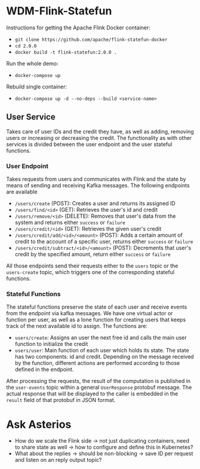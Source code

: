 # WDM-Flink-Statefun
Instructions for getting the Apache Flink Docker container:
* `git clone https://github.com/apache/flink-statefun-docker`
* `cd 2.0.0`
* `docker build -t flink-statefun:2.0.0 .`

Run the whole demo:
* `docker-compose up`

Rebuild single container:
* `docker-compose up -d --no-deps --build <service-name>`



## User Service

Takes care of user IDs and the credit they have, as well as adding, removing users or increasing or decreasing the credit. The functionality as with other services is divided between the user endpoint and the user stateful functions.

### User Endpoint

Takes requests from users and communicates with Flink and the state by means of sending and receiving Kafka messages. The following endpoints are available

- `/users/create` (POST): Creates a user and returns its assigned ID
- `/users/find/<id>` (GET): Retrieves the user's id and credit
- `/users/remove/<id>` (DELETE): Removes that user's data from the system and returns  either `success`  or `failure`
- `/users/credit/<id>` (GET): Retrieves the given user's credit
- `/users/credit/add/<id>/<amount>` (POST): Adds a certain amount of credit to the account of a specific user, returns either `success`  or `failure`
- `/users/credit/subtract/<id>/<amount>` (POST): Decrements that user's credit by the specified amount, return either `success`  or `failure`

All those endpoints send their requests either to the `users` topic or the `users-create` topic, which triggers one of the corresponding stateful functions.

### Stateful Functions

The stateful functions preserve the state of each user and receive events from the endpoint via kafka messages. We have one virtual actor or function per user, as well as a lone function for creating users that keeps track of the next available id to assign. The functions are:

- `users/create`: Assigns an user the next free id and calls the main user function to initialize the credit
- `users/user`: Main function of each user which holds its state. The state has two components: id and credit. Depending on the message received by the function, different actions are performed according to those defined in the endpoint.

After processing the requests, the result of the computation is published in the `user-events` topic within a general `UserResponse` protobuf message. The actual response that will be displayed to the caller is embedded in the `result` field of that protobuf in JSON format.



# Ask Asterios

* How do we scale the Flink side -> not just duplicating containers, need to share state as well -> how to configure and define this in Kubernetes?
* What about the replies -> should be non-blocking -> save ID per request and listen on an reply output topic?
